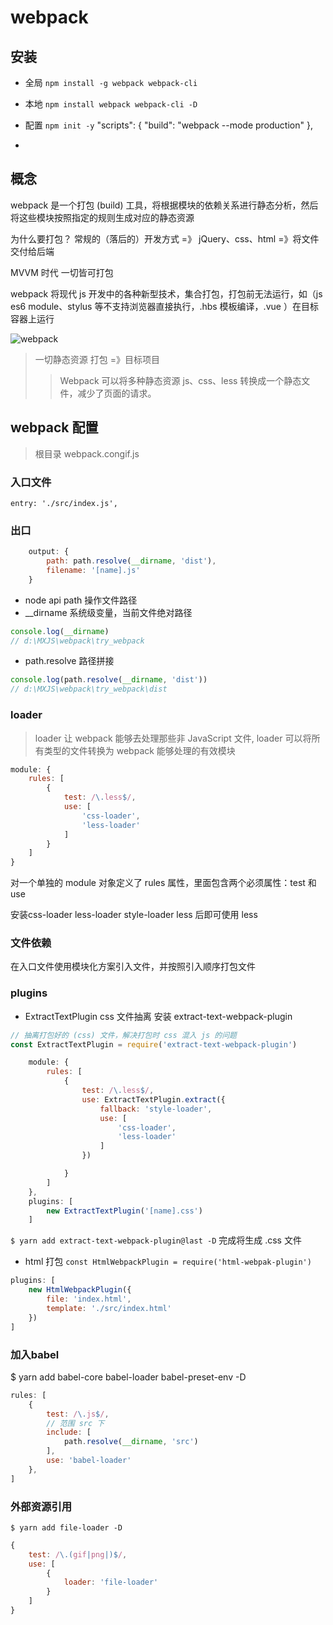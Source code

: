 # webpack

## 安装
- 全局 `npm install -g webpack webpack-cli`
- 本地 `npm install webpack webpack-cli -D`

- 配置
`npm init -y`
  "scripts": {
    "build": "webpack --mode production"
  },
- 
## 概念
webpack 是一个打包 (build) 工具，将根据模块的依赖关系进行静态分析，然后将这些模块按照指定的规则生成对应的静态资源

为什么要打包？
    常规的（落后的）开发方式 =》 jQuery、css、html =》将文件交付给后端

MVVM 时代 一切皆可打包

webpack 将现代 js 开发中的各种新型技术，集合打包，打包前无法运行，如（js es6 module、stylus 等不支持浏览器直接执行，.hbs 模板编译，.vue ）在目标容器上运行


![webpack](http://www.runoob.com/wp-content/uploads/2017/01/what-is-webpack.png)

>一切静态资源 打包 =》目标项目
>> Webpack 可以将多种静态资源 js、css、less 转换成一个静态文件，减少了页面的请求。

## webpack 配置
> 根目录 webpack.congif.js

### 入口文件
`entry: './src/index.js',`
### 出口
```js
    output: {
        path: path.resolve(__dirname, 'dist'),
        filename: '[name].js'
    }
```
- node api path 操作文件路径
- __dirname 系统级变量，当前文件绝对路径
```js
console.log(__dirname)
// d:\MXJS\webpack\try_webpack
```
- path.resolve 路径拼接
```js
console.log(path.resolve(__dirname, 'dist'))
// d:\MXJS\webpack\try_webpack\dist
```

### loader
> loader 让 webpack 能够去处理那些非 JavaScript 文件, loader 可以将所有类型的文件转换为 webpack 能够处理的有效模块
```js
module: {
    rules: [
        {
            test: /\.less$/,
            use: [
                'css-loader',
                'less-loader'
            ]
        }
    ]
}
```
对一个单独的 module 对象定义了 rules 属性，里面包含两个必须属性：test 和 use

安装css-loader less-loader style-loader less 后即可使用 less

### 文件依赖
在入口文件使用模块化方案引入文件，并按照引入顺序打包文件

### plugins
- ExtractTextPlugin css 文件抽离
安装 extract-text-webpack-plugin

```js
// 抽离打包好的 (css) 文件，解决打包时 css 混入 js 的问题
const ExtractTextPlugin = require('extract-text-webpack-plugin')
```
```js
    module: {
        rules: [
            {
                test: /\.less$/,
                use: ExtractTextPlugin.extract({
                    fallback: 'style-loader',
                    use: [
                        'css-loader',
                        'less-loader'
                    ]
                })

            }
        ]
    },
    plugins: [
        new ExtractTextPlugin('[name].css')
    ]
```
`$ yarn add extract-text-webpack-plugin@last -D`
完成将生成 .css 文件

- html 打包
`const HtmlWebpackPlugin = require('html-webpak-plugin')`

```js
plugins: [
    new HtmlWebpackPlugin({
        file: 'index.html',
        template: './src/index.html'
    })
]
```

### 加入babel
$ yarn add babel-core babel-loader babel-preset-env -D
```js
rules: [
    {
        test: /\.js$/,
        // 范围 src 下
        include: [
            path.resolve(__dirname, 'src')
        ],
        use: 'babel-loader'
    },
]
```

### 外部资源引用
`$ yarn add file-loader -D`
```js
{
    test: /\.(gif|png|)$/,
    use: [
        {
            loader: 'file-loader'
        }
    ]
}
```